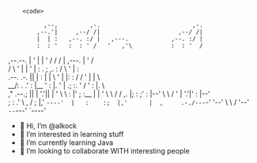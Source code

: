        <code>                                                     
                                                             
              ,--,         ,-.                          ,-.  
            ,--.'|     ,--/ /|                      ,--/ /|  
            |  | :   ,--. :/ |   ,---.            ,--. :/ |  
            :  : '   :  : ' /   '   ,'\           :  : '  /   
   ,--.--.  |  ' |   |  '  /   /   /   |   ,---.  |  '  /    
  /       \ '  | |   '  |  :  .   ; ,. :  /     \ '  |  :    
 .--.  .-. ||  | :   |  |   \ '   | |: : /    / ' |  |   \   
  \__\/: . .'  : |__ '  : |. \'   | .; :.    ' /  '  : |. \  
  ," .--.; ||  | '.'||  | ' \ \   :    |'   ; :__ |  | ' \ \ 
 /  /  ,.  |;  :    ;'  : |--' \   \  / '   | '.'|'  : |--'  
;  :   .'   \  ,   / ;  |,'     `----'  |   :    :;  |,'     
|  ,     .-./---`-'  '--'                \   \  / '--'       
 `--`---'                                 `----'             
                                                             
</code>

- 👋 Hi, I’m @alkock
- 👀 I’m interested in learning stuff
- 🌱 I’m currently learning Java
- 💞️ I’m looking to collaborate WITH interesting people


